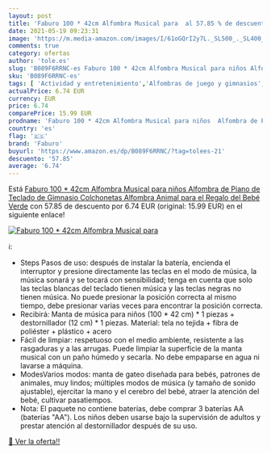 ```yaml
---
layout: post
title: 'Faburo 100 * 42cm Alfombra Musical para  al 57.85 % de descuento'
date: 2021-05-19 09:23:31
image: 'https://m.media-amazon.com/images/I/61oGQrI2y7L._SL500_._SL400_.jpg'
comments: true
category: ofertas
author: 'tole.es'
slug: 'B089F6RRNC-es Faburo 100 * 42cm Alfombra Musical para niños Alfombra de...'
sku: 'B089F6RRNC-es'
tags: [ 'Actividad y entretenimiento','Alfombras de juego y gimnasios','Bebé','bebé','faburo', ]
actualPrice: 6.74 EUR
currency: EUR
price: 6.74
comparePrice: 15.99 EUR
prodname: 'Faburo 100 * 42cm Alfombra Musical para niños  Alfombra de Piano de Teclado de Gimnasio Colchonetas Alfombra Animal para el Regalo del Bebé Verde'
country: 'es'
flag: '🇪🇸'
brand: 'Faburo'
buyurl: 'https://www.amazon.es/dp/B089F6RRNC/?tag=tolees-21'
descuento: '57.85'
average: '6.74'
---
```


Está [Faburo 100 * 42cm Alfombra Musical para niños  Alfombra de Piano de Teclado de Gimnasio Colchonetas Alfombra Animal para el Regalo del Bebé Verde](https://www.amazon.es/dp/B089F6RRNC/?tag=tolees-21) con 57.85 de descuento por 6.74 EUR (original: 15.99 EUR) en el siguiente enlace!

[![Faburo 100 * 42cm Alfombra Musical para ](https://m.media-amazon.com/images/I/61oGQrI2y7L._SL500_._SL400_.jpg)](https://www.amazon.es/dp/B089F6RRNC/?tag=tolees-21)

ℹ️:

- Steps Pasos de uso: después de instalar la batería, encienda el interruptor y presione directamente las teclas en el modo de música, la música sonará y se tocará con sensibilidad; tenga en cuenta que solo las teclas blancas del teclado tienen música y las teclas negras no tienen música. No puede presionar la posición correcta al mismo tiempo, debe presionar varias veces para encontrar la posición correcta.
- Recibirá: Manta de música para niños (100 * 42 cm) * 1 piezas + destornillador (12 cm) * 1 piezas. Material: tela no tejida + fibra de poliéster + plástico + acero
- Fácil de limpiar: respetuoso con el medio ambiente, resistente a las rasgaduras y a las arrugas. Puede limpiar la superficie de la manta musical con un paño húmedo y secarla. No debe empaparse en agua ni lavarse a máquina.
- ModesVarios modos: manta de gateo diseñada para bebés, patrones de animales, muy lindos; múltiples modos de música (y tamaño de sonido ajustable), ejercitar la mano y el cerebro del bebé, atraer la atención del bebé, cultivar pasatiempos.
- Nota: El paquete no contiene baterías, debe comprar 3 baterías AA (baterías "AA"). Los niños deben usarse bajo la supervisión de adultos y prestar atención al destornillador después de su uso.

[🛒 Ver la oferta!!](https://www.amazon.es/dp/B089F6RRNC/?tag=tolees-21)
